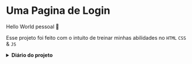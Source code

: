 <h1>Uma Pagina de Login</h1>


Hello World pessoal 🖖

Esse projeto foi feito com o intuito de treinar minhas abilidades no <code>HTML</code> <code>CSS</code> & <code>JS</code>


<details>
  <summary><strong>Diário do projeto</strong></summary>
  
<strong>001:</strong> <a href="./src/001.md">Começando a pagina de login</a>
	
</details>

